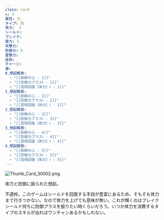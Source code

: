 ```yaml
---
class: card
★: 3
属性: 力
タイプ: 防
体力:  2
シールド: 
ブレイク: 
霊力: 5
攻撃力: 
防御力: 9
霊撃力: 
技術: 
チャージ: 
運: 
0_想起解放:
  - "[[妖精の心 - 1]]"
  - "[[防御力プラスⅠ - 1]]"
  - "[[習得回復［体力］Ⅰ - 1]]"
1_想起解放:
  - "[[妖精の心 - 2]]"
  - "[[防御力プラスⅠ - 2]]"
  - "[[習得回復［体力］Ⅰ - 2]]"
2_想起解放:
  - "[[妖精の心 - 3]]"
  - "[[防御力プラスⅠ - 3]]"
  - "[[習得回復［体力］Ⅰ - 3]]"
3_想起解放:
  - "[[妖精の心 - 4]]"
  - "[[防御力プラスⅠ - 4]]"
  - "[[習得回復［体力］Ⅰ - 4]]"
4_想起解放:
  - "[[妖精の心 - 5]]"
  - "[[防御力プラスⅠ - 5]]"
  - "[[習得回復［体力］Ⅰ - 5]]"
---
```

![Thumb_Card_30002.png](Thumb_Card_30002.png)

体力と防御に振られた想起。

不遇枠。このゲームはシールドを回復する手段が豊富にあるため、そもそも体力まで行きつかない。なので体力を上げても意味が無い。これが輝くのはブレイクシールド持ちに防御プラスを振りたい時くらいだろう。いつか体力を消費するタイプのスキルが出ればワンチャンあるかもしれない。